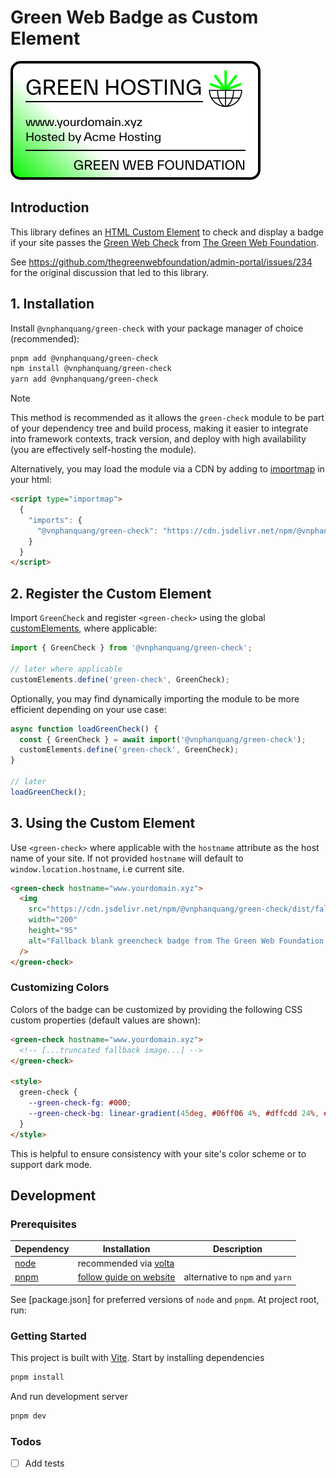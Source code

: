 # Green Web Badge as Custom Element

![green badge example](https://raw.githubusercontent.com/vnphanquang/green-check/main/.github/green.svg)

## Introduction

This library defines an [HTML Custom Element](https://developer.mozilla.org/en-US/docs/Web/API/Web_components) to check and display a badge if your site passes the [Green Web Check][greenwebcheck] from [The Green Web Foundation][greenwebfoundation].

See https://github.com/thegreenwebfoundation/admin-portal/issues/234 for the original discussion that led to this library.

## 1. Installation

Install `@vnphanquang/green-check` with your package manager of choice (recommended):

```bash
pnpm add @vnphanquang/green-check
npm install @vnphanquang/green-check
yarn add @vnphanquang/green-check
```

> [!NOTE]
> This method is recommended as it allows the `green-check` module to be part of your dependency tree and build process, making it easier to integrate into framework contexts, track version, and deploy with high availability (you are effectively self-hosting the module).

Alternatively, you may load the module via a CDN by adding to [importmap](https://developer.mozilla.org/en-US/docs/Web/HTML/Element/script/type/importmap) in your html:

```html
<script type="importmap">
  {
    "imports": {
      "@vnphanquang/green-check": "https://cdn.jsdelivr.net/npm/@vnphanquang/green-check/dist/greencheck.js"
    }
  }
</script>
```

## 2. Register the Custom Element

Import `GreenCheck` and register `<green-check>` using the global [customElements](https://developer.mozilla.org/en-US/docs/Web/API/Window/customElements), where applicable:

```javascript
import { GreenCheck } from '@vnphanquang/green-check';

// later where applicable
customElements.define('green-check', GreenCheck);
```

Optionally, you may find dynamically importing the module to be more efficient depending on your use case:

```javascript
async function loadGreenCheck() {
  const { GreenCheck } = await import('@vnphanquang/green-check');
  customElements.define('green-check', GreenCheck);
}

// later
loadGreenCheck();
```

## 3. Using the Custom Element

Use `<green-check>` where applicable with the `hostname` attribute as the host name of your
site. If not provided `hostname` will default to `window.location.hostname`, i.e current site.

```html
<green-check hostname="www.yourdomain.xyz">
  <img
    src="https://cdn.jsdelivr.net/npm/@vnphanquang/green-check/dist/fallback.svg"
    width="200"
    height="95"
    alt="Fallback blank greencheck badge from The Green Web Foundation, in case JS is not (yet) available"
  />
</green-check>
```

### Customizing Colors

Colors of the badge can be customized by providing the following CSS custom properties (default values are shown):

```html
<green-check hostname="www.yourdomain.xyz">
  <!-- [...truncated fallback image...] -->
</green-check>

<style>
  green-check {
    --green-check-fg: #000;
    --green-check-bg: linear-gradient(45deg, #06ff06 4%, #dffcdd 24%, #fff 32%);
  }
</style>
```

This is helpful to ensure consistency with your site's color scheme or to support dark mode.

## Development

### Prerequisites

| Dependency | Installation                            | Description                     |
| ---------- | --------------------------------------- | ------------------------------- |
| [node]     | recommended via [volta]                 |                                 |
| [pnpm]     | [follow guide on website][pnpm.install] | alternative to `npm` and `yarn` |

See [package.json] for preferred versions of `node` and `pnpm`. At project root, run:

### Getting Started

This project is built with [Vite](https://vitejs.dev/). Start by installing dependencies

```bash
pnpm install
```

And run development server

```bash
pnpm dev
```

### Todos

- [ ] Add tests

[greenwebfoundation]: https://www.thegreenwebfoundation.org
[greenwebcheck]: https://www.thegreenwebfoundation.org/green-web-check

[node]: https://nodejs.org/en/
[volta]: https://volta.sh/
[pnpm]: https://pnpm.io/
[pnpm.install]: https://pnpm.io/installation


